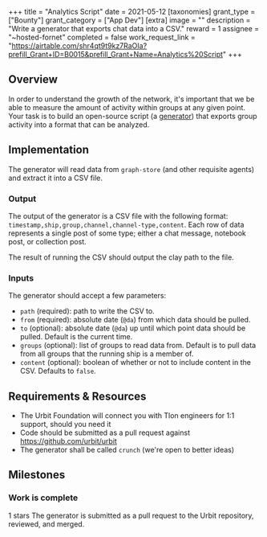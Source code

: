 +++
title = "Analytics Script"
date = 2021-05-12
[taxonomies]
grant_type = ["Bounty"]
grant_category = ["App Dev"]
[extra]
image = ""
description = "Write a generator that exports chat data into a CSV."
reward = 1
assignee = "~hosted-fornet"
completed = false
work_request_link = "https://airtable.com/shr4qt9t9kz7RaOIa?prefill_Grant+ID=B0015&prefill_Grant+Name=Analytics%20Script"
+++

## Overview

In order to understand the growth of the network, it's important that we be able to measure the amount of activity within groups at any given point. Your task is to build an open-source script (a [generator](https://urbit.org/docs/tutorials/hoon/hoon-school/generators/)) that exports group activity into a format that can be analyzed.

## Implementation

The generator will read data from `graph-store` (and other requisite agents) and extract it into a CSV file.

### Output

The output of the generator is a CSV file with the following format: `timestamp,ship,group,channel,channel-type,content`. Each row of data represents a single post of some type; either a chat message, notebook post, or collection post.

The result of running the CSV should output the clay path to the file.

### Inputs

The generator should accept a few parameters:

- `path` (required): path to write the CSV to.
- `from` (required): absolute date (`@da`) from which data should be pulled.
- `to` (optional): absolute date (`@da`) up until which point data should be pulled. Default is the current time.
- `groups` (optional): list of groups to read data from. Default is to pull data from all groups that the running ship is a member of.
- `content` (optional): boolean of whether or not to include content in the CSV. Defaults to `false`.

## Requirements & Resources

- The Urbit Foundation will connect you with Tlon engineers for 1:1 support, should you need it
- Code should be submitted as a pull request against https://github.com/urbit/urbit
- The generator shall be called `crunch` (we're open to better ideas)

## Milestones

### Work is complete

1 stars
The generator is submitted as a pull request to the Urbit repository, reviewed, and merged.
